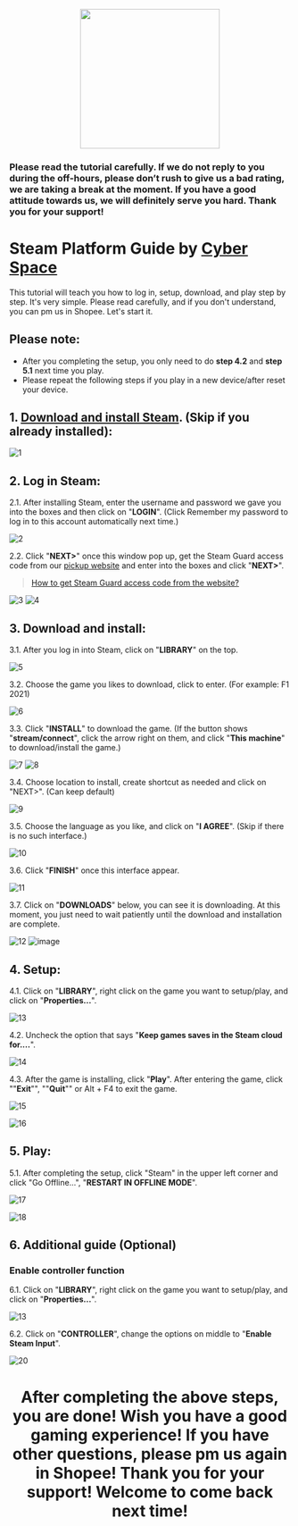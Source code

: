 <p align="center">
<img src="https://user-images.githubusercontent.com/91774682/135708227-fefb44fa-ae60-4d5b-8cdf-a68d30176e66.png" width="250" height="250">
</p>

### Please read the tutorial carefully. If we do not reply to you during the off-hours, please don’t rush to give us a bad rating, we are taking a break at the moment. If you have a good attitude towards us, we will definitely serve you hard. Thank you for your support!
 
# Steam Platform Guide by [Cyber Space](https://shopee.com.my/cyberspace1902)
This tutorial will teach you how to log in, setup, download, and play step by step. It's very simple. Please read carefully, and if you don't understand, you can pm us in Shopee. Let's start it.

## Please note:
* After you completing the setup, you only need to do **step 4.2** and **step 5.1** next time you play.
* Please repeat the following steps if you play in a new device/after reset your device.

## 1. [Download and install Steam](https://store.steampowered.com/about/). (Skip if you already installed):

![1](https://user-images.githubusercontent.com/91774682/135745721-68d77853-dcd6-4af9-9022-68fd87ce83e3.jpg)

## 2. Log in Steam:

2.1. After installing Steam, enter the username and password we gave you into the boxes and then click on "**LOGIN**". (Click Remember my password to log in to this account automatically next time.)

![2](https://user-images.githubusercontent.com/91774682/135746372-c50e3052-db32-48d0-9278-fa797d9d1034.jpg)

2.2. Click "**NEXT>**" once this window pop up, get the Steam Guard access code from our [pickup website](https://cyberspace.cyou) and enter into the boxes and click "**NEXT>**".
> [How to get Steam Guard access code from the website?](LOL)

![3](https://user-images.githubusercontent.com/91774682/135746485-c171ef77-d583-4c72-87e8-6573b8cb23aa.jpg)
![4](https://user-images.githubusercontent.com/91774682/135746487-421ed157-2192-49e0-9b64-7670737efbcf.jpg)


## 3. Download and install:
3.1. After you log in into Steam, click on "**LIBRARY**" on the top.

![5](https://user-images.githubusercontent.com/91774682/135746879-888520a8-a73a-4293-b1bc-8e55963eb131.jpg)

3.2. Choose the game you likes to download, click to enter. (For example: F1 2021)

![6](https://user-images.githubusercontent.com/91774682/135747116-4d8c908c-b079-423d-bf58-170000da31c0.jpg)

3.3. Click "**INSTALL**" to download the game. (If the button shows "**stream/connect**", click the arrow right on them, and click "**This machine**" to download/install the game.)

![7](https://user-images.githubusercontent.com/91774682/135747351-40eb7a3e-bf64-4a9f-94ca-e2dc14da586b.jpg)
![8](https://user-images.githubusercontent.com/91774682/135747353-b9d970e0-038f-4d8f-94a6-71c0cfd21eff.jpg)

3.4. Choose location to install, create shortcut as needed and click on "NEXT>". (Can keep default)

![9](https://user-images.githubusercontent.com/91774682/135748741-792bb820-51fc-407a-bcc8-6b8b7057b309.jpg)

3.5. Choose the language as you like, and click on "**I AGREE**". (Skip if there is no such interface.)

![10](https://user-images.githubusercontent.com/91774682/135748869-744f9f70-748c-46f3-b0a5-fb3673fe1295.jpg)

3.6. Click "**FINISH**" once this interface appear.

![11](https://user-images.githubusercontent.com/91774682/135748907-cf4a5de7-8d74-40f3-a1f0-b2a453982bc1.jpg)

3.7. Click on "**DOWNLOADS**" below, you can see it is downloading. At this moment, you just need to wait patiently until the download and installation are complete.

![12](https://user-images.githubusercontent.com/91774682/135749211-634f0019-6fc8-4aad-9214-47994d4dd5c9.jpg)
![image](https://user-images.githubusercontent.com/91774682/135749163-b516740d-7ee2-42d8-a96b-9133c50caf81.png)

## 4. Setup:

4.1. Click on "**LIBRARY**", right click on the game you want to setup/play, and click on "**Properties...**".

![13](https://user-images.githubusercontent.com/91774682/135749352-1903f1f8-1542-427c-86f2-58459f36b33e.jpg)

4.2. Uncheck the option that says "**Keep games saves in the Steam cloud for....**".

![14](https://user-images.githubusercontent.com/91774682/135749647-ee7160cd-1ccc-4422-b2af-f5c6bf412d5f.jpg)

4.3. After the game is installing, click "**Play**". After entering the game, click ""**Exit**"", ""**Quit**"" or Alt + F4 to exit the game.

![15](https://user-images.githubusercontent.com/91774682/135750002-a20c5a37-45a3-4596-89e2-40578aaf6832.jpg)

![16](https://user-images.githubusercontent.com/91774682/135750191-464f7ac2-e243-42a1-87f1-128f537a721e.jpg)


## 5. Play:

5.1. After completing the setup, click "Steam" in the upper left corner and click "Go Offline...", "**RESTART IN OFFLINE MODE**".

![17](https://user-images.githubusercontent.com/91774682/135750380-1a61c6f1-e1b0-425d-9507-5fd60f13b439.jpg)

![18](https://user-images.githubusercontent.com/91774682/135750464-f6ae2666-4317-4eb4-baa8-80162d78021a.jpg)

## 6. Additional guide (Optional)

### Enable controller function

6.1. Click on "**LIBRARY**", right click on the game you want to setup/play, and click on "**Properties...**".

![13](https://user-images.githubusercontent.com/91774682/135749352-1903f1f8-1542-427c-86f2-58459f36b33e.jpg)

6.2. Click on "**CONTROLLER**", change the options on middle to "**Enable Steam Input**".

![20](https://user-images.githubusercontent.com/91774682/135759643-178b6bf3-4baa-4400-b498-11059775055c.jpg)

<h2></h2>

<center> <h1>After completing the above steps, you are done! Wish you have a good gaming experience! If you have other questions, please pm us again in Shopee! Thank you for your support! Welcome to come back next time!</h1> </center>
